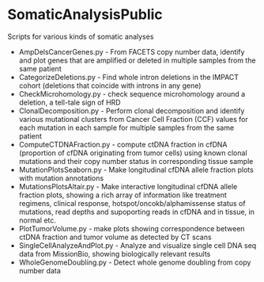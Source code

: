 # SomaticAnalysisPublic


Scripts for various kinds of somatic analyses

- AmpDelsCancerGenes.py - From FACETS copy number data, identify and plot genes that are amplified or deleted in multiple samples from the same patient
- CategorizeDeletions.py - Find whole intron deletions in the IMPACT cohort (deletions that coincide with introns in any gene)
- CheckMicrohomology.py - check sequence microhomology around a deletion, a tell-tale sign of HRD
- ClonalDecomposition.py - Perform clonal decomposition and identify various mutational clusters from Cancer Cell Fraction (CCF) values for each mutation in each sample for multiple samples from the same patient
- ComputeCTDNAFraction.py - compute ctDNA fraction in cfDNA (proportion of cfDNA originating from tumor cells) using known clonal mutations and their copy number status in corresponding tissue sample
- MutationPlotsSeaborn.py - Make longitudinal cfDNA allele fraction plots with mutation annotations
- MutationsPlotsAltair.py - Make interactive longitudinal cfDNA allele fraction plots, showing a rich array of information like treatment regimens, clinical response, hotspot/oncokb/alphamissense status of mutations, read depths and supoporting reads in cfDNA and in tissue, in normal etc.
- PlotTumorVolume.py - make plots showing correspondence between ctDNA fraction and tumor volume as detected by CT scans
- SingleCellAnalyzeAndPlot.py - Analyze and visualize single cell DNA seq data from MissionBio, showing biologically relevant results
- WholeGenomeDoubling.py - Detect whole genome doubling from copy number data

 

